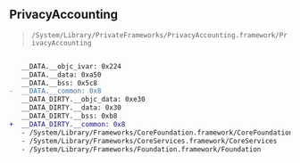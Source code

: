 ## PrivacyAccounting

> `/System/Library/PrivateFrameworks/PrivacyAccounting.framework/PrivacyAccounting`

```diff

   __DATA.__objc_ivar: 0x224
   __DATA.__data: 0xa50
   __DATA.__bss: 0x5c8
-  __DATA.__common: 0x8
   __DATA_DIRTY.__objc_data: 0xe30
   __DATA_DIRTY.__data: 0x30
   __DATA_DIRTY.__bss: 0xb8
+  __DATA_DIRTY.__common: 0x8
   - /System/Library/Frameworks/CoreFoundation.framework/CoreFoundation
   - /System/Library/Frameworks/CoreServices.framework/CoreServices
   - /System/Library/Frameworks/Foundation.framework/Foundation

```
